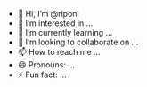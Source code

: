 - 👋 Hi, I’m @riponl
- 👀 I’m interested in ...
- 🌱 I’m currently learning ...
- 💞️ I’m looking to collaborate on ...
- 📫 How to reach me ...
- 😄 Pronouns: ...
- ⚡ Fun fact: ...

<!---
riponl/riponl is a ✨ special ✨ repository because its `README.md` (this file) appears on your GitHub profile.
You can click the Preview link to take a look at your changes.
--->
